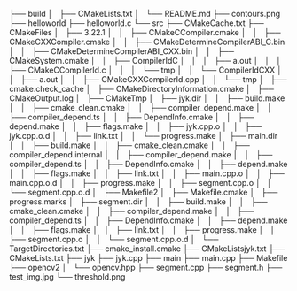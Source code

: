 ├── build
│   ├── CMakeLists.txt
│   └── README.md
├── contours.png
├── helloworld
├── helloworld.c
└── src
    ├── CMakeCache.txt
    ├── CMakeFiles
    │   ├── 3.22.1
    │   │   ├── CMakeCCompiler.cmake
    │   │   ├── CMakeCXXCompiler.cmake
    │   │   ├── CMakeDetermineCompilerABI_C.bin
    │   │   ├── CMakeDetermineCompilerABI_CXX.bin
    │   │   ├── CMakeSystem.cmake
    │   │   ├── CompilerIdC
    │   │   │   ├── a.out
    │   │   │   ├── CMakeCCompilerId.c
    │   │   │   └── tmp
    │   │   └── CompilerIdCXX
    │   │       ├── a.out
    │   │       ├── CMakeCXXCompilerId.cpp
    │   │       └── tmp
    │   ├── cmake.check_cache
    │   ├── CMakeDirectoryInformation.cmake
    │   ├── CMakeOutput.log
    │   ├── CMakeTmp
    │   ├── jyk.dir
    │   │   ├── build.make
    │   │   ├── cmake_clean.cmake
    │   │   ├── compiler_depend.make
    │   │   ├── compiler_depend.ts
    │   │   ├── DependInfo.cmake
    │   │   ├── depend.make
    │   │   ├── flags.make
    │   │   ├── jyk.cpp.o
    │   │   ├── jyk.cpp.o.d
    │   │   ├── link.txt
    │   │   └── progress.make
    │   ├── main.dir
    │   │   ├── build.make
    │   │   ├── cmake_clean.cmake
    │   │   ├── compiler_depend.internal
    │   │   ├── compiler_depend.make
    │   │   ├── compiler_depend.ts
    │   │   ├── DependInfo.cmake
    │   │   ├── depend.make
    │   │   ├── flags.make
    │   │   ├── link.txt
    │   │   ├── main.cpp.o
    │   │   ├── main.cpp.o.d
    │   │   ├── progress.make
    │   │   ├── segment.cpp.o
    │   │   └── segment.cpp.o.d
    │   ├── Makefile2
    │   ├── Makefile.cmake
    │   ├── progress.marks
    │   ├── segment.dir
    │   │   ├── build.make
    │   │   ├── cmake_clean.cmake
    │   │   ├── compiler_depend.make
    │   │   ├── compiler_depend.ts
    │   │   ├── DependInfo.cmake
    │   │   ├── depend.make
    │   │   ├── flags.make
    │   │   ├── link.txt
    │   │   ├── progress.make
    │   │   ├── segment.cpp.o
    │   │   └── segment.cpp.o.d
    │   └── TargetDirectories.txt
    ├── cmake_install.cmake
    ├── CMakeListsjyk.txt
    ├── CMakeLists.txt
    ├── jyk
    ├── jyk.cpp
    ├── main
    ├── main.cpp
    ├── Makefile
    ├── opencv2
    │   └── opencv.hpp
    ├── segment.cpp
    ├── segment.h
    ├── test_img.jpg
    └── threshold.png


